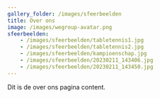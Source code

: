 ```yaml
---
gallery_folder: /images/sfeerbeelden
title: Over ons
image: /images/wegroup-avatar.png
sfeerbeelden:
    - /images/sfeerbeelden/tabletennis1.jpg
    - /images/sfeerbeelden/tabletennis2.jpg
    - /images/sfeerbeelden/kampioenschap.jpg
    - /images/sfeerbeelden/20230211_143406.jpg
    - /images/sfeerbeelden/20230211_143450.jpg
---
```

Dit is de over ons pagina content.

